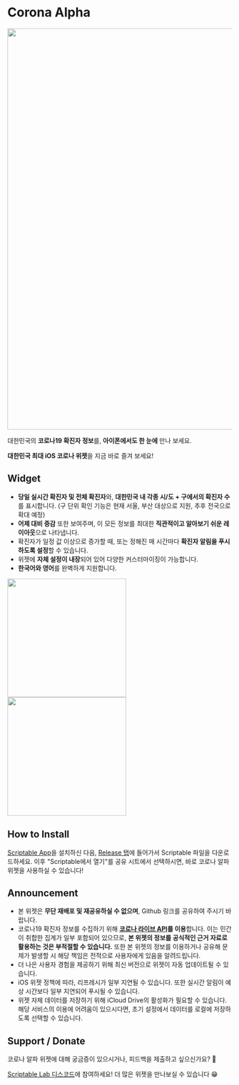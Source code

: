 # Corona Alpha
<div>
<img width="900" src="https://user-images.githubusercontent.com/63099769/106144197-36216600-61b7-11eb-88ac-392283520ad3.png">
</div>

대한민국의 **코로나19 확진자 정보**를, **아이폰에서도 한 눈에** 만나 보세요.

**대한민국 최대 iOS 코로나 위젯**을 지금 바로 즐겨 보세요!

## Widget
- **당일 실시간 확진자 및 전체 확진자**와, **대한민국 내 각종 시/도 + 구에서의 확진자 수**를 표시합니다. (구 단위 확인 기능은 현재 서울, 부산 대상으로 지원, 추후 전국으로 확대 예정)
- **어제 대비 증감** 또한 보여주며, 이 모든 정보를 최대한 **직관적이고 알아보기 쉬운 레이아웃**으로 나타냅니다.
- 확진자가 일정 값 이상으로 증가할 때, 또는 정해진 매 시간마다 **확진자 알림을 푸시하도록 설정**할 수 있습니다. 
- 위젯에 **자체 설정이 내장**되어 있어 다양한 커스터마이징이 가능합니다.
- **한국어와 영어**를 완벽하게 지원합니다.
<div>
<img width="266" src="https://user-images.githubusercontent.com/63099769/105147558-b525f700-5b44-11eb-8b77-652e9f0b7a89.jpeg"><br>
<img width="266" src="https://user-images.githubusercontent.com/63099769/106144374-741e8a00-61b7-11eb-8ffc-9adf7ca48120.png">
</div>

## How to Install
[Scriptable App](https://apps.apple.com/kr/app/scriptable/id1405459188)을 설치하신 다음, [Release 탭](https://github.com/unvsDev/corona-alpha/releases)에 들어가서 Scriptable 파일을 다운로드하세요.
이후 "Scriptable에서 열기"를 공유 시트에서 선택하시면, 바로 코로나 알파 위젯을 사용하실 수 있습니다!

## Announcement
- 본 위젯은 **무단 재배포 및 재공유하실 수 없으며**, Github 링크를 공유하여 주시기 바랍니다.
- 코로나19 확진자 정보를 수집하기 위해 **[코로나 라이브 API](https://corona-live.com/)를 이용**합니다. 이는 민간이 취합한 집계가 일부 포함되어 있으므로, **본 위젯의 정보를 공식적인 근거 자료로 활용하는 것은 부적절할 수 있습니다.** 또한 본 위젯의 정보를 이용하거나 공유해 문제가 발생할 시 해당 책임은 전적으로 사용자에게 있음을 알려드립니다.
- 더 나은 사용자 경험을 제공하기 위해 최신 버전으로 위젯이 자동 업데이트될 수 있습니다.
- iOS 위젯 정책에 따라, 리프레시가 일부 지연될 수 있습니다. 또한 실시간 알림이 예상 시간보다 일부 지연되어 푸시될 수 있습니다.
- 위젯 자체 데이터를 저장하기 위해 iCloud Drive의 활성화가 필요할 수 있습니다. 해당 서비스의 이용에 어려움이 있으시다면, 초기 설정에서 데이터를 로컬에 저장하도록 선택할 수 있습니다.

## Support / Donate
코로나 알파 위젯에 대해 궁금증이 있으시거나, 피드백을 제출하고 싶으신가요? 🚀

[Scriptable Lab 디스코드](https://discord.gg/BCP2S7BdaC)에 참여하세요! 더 많은 위젯을 만나보실 수 있습니다 😁
